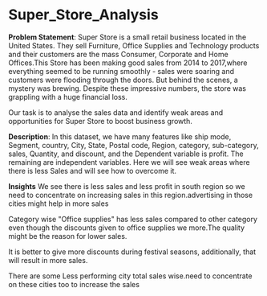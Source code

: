 # Super_Store_Analysis

**Problem Statement**: Super Store is a small retail business located in the United States. They sell Furniture, Office Supplies and Technology products and their customers are the mass Consumer, Corporate and Home Offices.This Store has been making good sales from 2014 to 2017,where everything seemed to be running smoothly - sales were soaring and customers were flooding through the doors. But behind the scenes, a mystery was brewing. Despite these impressive numbers, the store was grappling with a huge financial loss.

Our task is to analyse the sales data and identify weak areas and opportunities for Super Store to boost business growth.

**Description**: In this dataset, we have many features like ship mode, Segment, country, City, State, Postal code, Region, category, sub-category, sales, Quantity, and discount, and the Dependent variable is profit. The remaining are independent variables. Here we will see weak areas where there is less Sales and will see how to overcome it.


**Insights**
We see there is less sales and less profit in south region so we need to concentrate on increasing sales in this region.advertising in those cities might help in more sales

Category wise "Office supplies" has less sales compared to other category even though the discounts given to office supplies we more.The quality might be the reason for lower sales.

It is better to give more discounts during festival seasons, additionally, that will result in more sales.

There are some Less performing city total sales wise.need to concentrate on these cities too to increase the sales
